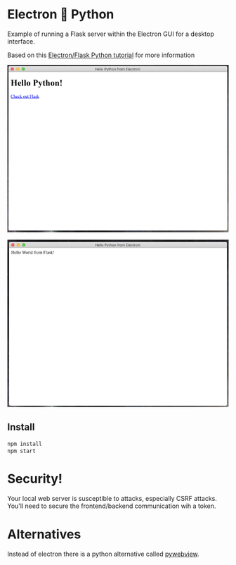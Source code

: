 # Electron 💛  Python

Example of running a Flask server within the Electron GUI for a desktop interface.

Based on this [Electron/Flask Python tutorial](https://www.techiediaries.com/flask-electron-tutorial/) for more information

![Electron Python](/docs/images/index.png)

![Electron Python](/docs/images/flask.png)

## Install

```
npm install
npm start
```

# Security!

Your local web server is susceptible to attacks, especially CSRF attacks. You'll need to secure the frontend/backend communication wih a token. 

# Alternatives

Instead of electron there is a python alternative called [pywebview](https://pywebview.flowrl.com/).
